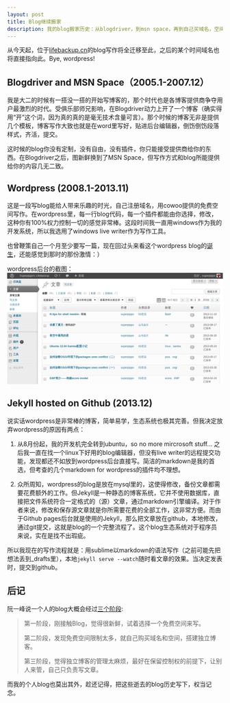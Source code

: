 ```yaml
---
layout: post
title: Blog继续搬家
description: 我的blog搬家历史：从blogdriver，到msn space，再到自己买域名，空间搭配wordpress，再到现在基于jekyll托管在github上。
---
```


从今天起，位于[lifebackup.cn](http://www.lifebackup.cn)的blog写作将全迁移至此，之后的某个时间域名也将直接指向此。Bye, wordpress!

## Blogdriver and MSN Space（2005.1-2007.12）

我是大二的时候有一搭没一搭的开始写博客的，那个时代也是各博客提供商争夺用户最激烈的时代。受俱乐部师兄影响，在Blogdriver动力上开了一个博客（确实得用“开”这个词，因为真的真的是毫无技术含量可言）。那个时候的博客无非是提供几个模板，博客写作大致也就是在word里写好，贴进后台编辑器，倒饬倒饬段落样式，齐活，提交。

这时候的blog你没有定制，没有自由，没有插件，你只能接受提供商给你的东西。在Blogdriver之后，图新鲜换到了MSN Space，但写作方式和blog所能提供给你的内容几无二致。

## Wordpress (2008.1-2013.11)

这是一段写blog能给人带来乐趣的时光，自己注册域名，用cowoo提供的免费空间写作。在wordpress里，每一行blog代码，每一个插件都能由你选择，修改，这种你有100%权力控制一切的感觉非常棒。这段时间我一直用windows作为我的开发系统，所以我选用了windows live writer作为写作工具。

也曾鞭策自己一个月至少要写一篇，现在回过头来看这个wordpress blog的[诞生](http://www.lifebackup.cn/my-blog-history.html)，还能感觉到那时的那份激情：）

wordpress后台的截图：
![](/images/201312/wordpress.png)

## Jekyll hosted on Github (2013.12)

说实话wordpress是非常棒的博客，简单易学，生态系统也极其完善。但我决定放弃wordpress的原因有两点：

1. 从8月份起，我的开发机完全转到ubuntu，so no more mircrosoft stuff... 之后我一直在找一个linux下好用的blog编辑器，但没有live writer的远程提交功能，发现都还不如放到wordpress后台直接写。简洁的markdown是我的首选，但考查的几个markdown for wordpress的插件均不理想。

1. 众所周知，wordpress的blog是放在mysql里的，这使得修改，备份文章都需要花费额外的工作。但Jekyll是一种静态的博客系统，它并不使用数据库，直接把文件系统符合一定格式的（源）文章，通过markdown引擎编译。对于作者来说，修改和保存源文章就是你所需要花费的全部工作，这非常方便。而由于Github pages后台就是使用的Jekyll，那么把文章放在github，本地修改，通过git提交，这就是blog的一个完整流程了。这个blog生态系统对于程序员来说，实在是找不出瑕疵。

所以我现在的写作流程就是：用sublime以markdown的语法写作（之前可能先把想法丢到_drafts里），本地`jekyll serve --watch`随时看文章的效果。当决定发表时，提交到github。

## 后记
阮一峰说一个人的blog大概会经过[三个阶段](http://www.ruanyifeng.com/blog/2012/08/blogging_with_jekyll.html):

> 第一阶段，刚接触Blog，觉得很新鲜，试着选择一个免费空间来写。
>
> 第二阶段，发现免费空间限制太多，就自己购买域名和空间，搭建独立博客。
>
> 第三阶段，觉得独立博客的管理太麻烦，最好在保留控制权的前提下，让别人来管，自己只负责写文章。

而我的个人blog也莫出其外，趁还记得，把这些逝去的blog历史写下，权当记念。